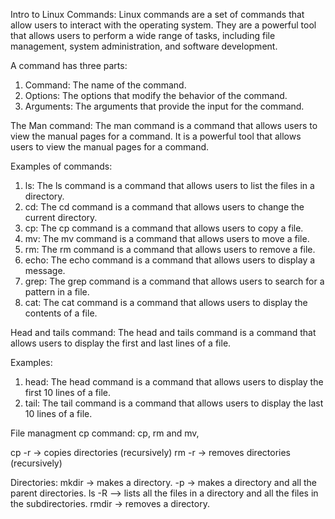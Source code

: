 Intro to Linux Commands:
Linux commands are a set of commands that allow users to interact with the operating system. They are a powerful tool that allows users to perform a wide range of tasks, including file management, system administration, and software development.

A command has three parts:

1. Command: The name of the command.
2. Options: The options that modify the behavior of the command.
3. Arguments: The arguments that provide the input for the command.

The Man command:
The man command is a command that allows users to view the manual pages for a command. It is a powerful tool that allows users to view the manual pages for a command.

Examples of commands:

1. ls: The ls command is a command that allows users to list the files in a directory.
2. cd: The cd command is a command that allows users to change the current directory.
3. cp: The cp command is a command that allows users to copy a file.
4. mv: The mv command is a command that allows users to move a file.
5. rm: The rm command is a command that allows users to remove a file.
6. echo: The echo command is a command that allows users to display a message.
7. grep: The grep command is a command that allows users to search for a pattern in a file.
8. cat: The cat command is a command that allows users to display the contents of a file.

Head and tails command:
The head and tails command is a command that allows users to display the first and last lines of a file.

Examples:

1. head: The head command is a command that allows users to display the first 10 lines of a file.
2. tail: The tail command is a command that allows users to display the last 10 lines of a file.

File managment cp command:
cp, rm and mv,

cp -r -> copies directories (recursively)
rm -r -> removes directories (recursively)

Directories:
mkdir -> makes a directory. -p -> makes a directory and all the parent directories.
ls -R --> lists all the files in a directory and all the files in the subdirectories.
rmdir -> removes a directory.
